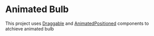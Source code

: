 # Animated Bulb

This project uses 
[Draggable](https://api.flutter.dev/flutter/widgets/Draggable-class.html)
and [AnimatedPositioned](https://api.flutter.dev/flutter/widgets/AnimatedPositioned-class.html) components to atchieve animated bulb
